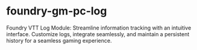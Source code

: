 # foundry-gm-pc-log
Foundry VTT Log Module: Streamline information tracking with an intuitive interface. Customize logs, integrate seamlessly, and maintain a persistent history for a seamless gaming experience.
